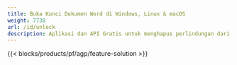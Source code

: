 ```yaml
---
title: Buka Kunci Dokumen Word di Windows, Linux & macOS 
weight: 7730
url: /id/unlock
description: Aplikasi dan API Gratis untuk menghapus perlindungan dari file DOC, DOCX & ODT
---
```


{{< blocks/products/pf/agp/feature-solution >}} 

